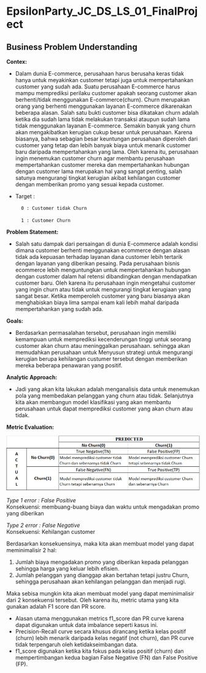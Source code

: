 # EpsilonParty_JC_DS_LS_01_FinalProject

## **Business Problem Understanding**

**Contex:**

- Dalam dunia E-commerce, perusahaan harus berusaha keras tidak hanya untuk meyakinkan customer tetapi juga untuk mempertahankan customer yang sudah ada. Suatu perusahaan E-commerce harus mampu memprediksi perilaku customer apakah seorang customer akan berhenti/tidak menggunakan E-commerce(churn). Churn merupakan orang yang berhenti menggunakan layanan E-commerce dikarenakan beberapa alasan. Salah satu bukti customer bisa dikatakan churn adalah ketika dia sudah lama tidak melakukan transaksi ataupun sudah lama tidak menggunakan layanan E-commerce. Semakin banyak yang churn akan mengakibatkan kerugian cukup besar untuk perusahaan. Karena biasanya, bahwa sebagian besar keuntungan perusahaan diperoleh dari customer yang tetap dan lebih banyak biaya untuk menarik customer baru daripada mempertahankan yang lama. Oleh karena itu, perusahaan ingin menemukan customer churn agar membantu perusahaan mempertahankan customer mereka dan mempertahankan hubungan dengan customer lama merupakan hal yang sangat penting, salah satunya mengurangi tingkat kerugian akibat kehilangan customer dengan memberikan promo yang sesuai kepada customer. 

- Target :

        0 : Customer tidak Churn 

        1 : Customer Churn


**Problem Statement:**

- Salah satu dampak dari persaingan di dunia E-commerce adalah kondisi dimana customer berhenti menggunakan ecommerce dengan alasan tidak ada kepuasan terhadap layanan dana customer lebih tertarik dengan layanan yang diberikan pesaing. Pada perusahaan bisnis ecommerce lebih menguntungkan untuk mempertahankan hubungan dengan customer dalam hal retensi dibandingkan dengan mendapatkan customer baru. Oleh karena itu perusahaan ingin mengetahui customer yang ingin churn atau tidak untuk mengurangi tingkat kerugiaan yang sangat besar. Ketika memperoleh customer yang baru biasanya akan menghabiskan biaya lima sampai enam kali lebih mahal daripada mempertahankan yang sudah ada.

**Goals:**

- Berdasarkan permasalahan tersebut, perusahaan ingin memiliki kemampuan untuk memprediksi kecenderungan tinggi untuk seorang customer akan churn atau meninggalkan perusahaan. sehingga akan memudahkan perusahaan untuk Menyusun strategi untuk mengurangi kerugian berupa kehilangan custumer tersebut dengan memberikan mereka beberapa penawaran yang positif. 

**Analytic Approach:**

- Jadi yang akan kita lakukan adalah menganalisis data untuk menemukan pola yang membedakan pelanggan yang churn atau tidak. Selanjutnya kita akan membangun model klasifikasi yang akan membantu perusahaan untuk dapat memprediksi customer yang akan churn atau tidak.

**Metric Evaluation:**

![Confusion Matrix](confusion.jpeg)

*Type 1 error : False Positive*
<br>Konsekuensi: membuang-buang biaya dan waktu untuk mengadakan promo yang diberikan

*Type 2 error : False Negative*
<br>Konsekuensi: Kehilangan customer

Berdasarkan konsekuensinya, maka kita akan membuat model yang dapat meminimalisir 2 hal:
1. Jumlah biaya mengadakan promo yang diberikan kepada pelanggan sehingga harga yang keluar lebih efisien.
2. Jumlah pelanggan yang dianggap akan bertahan tetapi justru Churn, sehingga perusahaan akan kehilangan pelanggan dan menjadi rugi.

Maka sebisa mungkin kita akan membuat model yang dapat meminimalisir dari 2 konsekuensi tersebut. Oleh karena itu, metric utama yang kita gunakan adalah F1 score dan PR score.
- Alasan utama menggunakan metrics f1_score dan PR curve karena dapat digunakan untuk data imbalance seperti kasus ini.
- Precision-Recall curve secara khusus dirancang ketika kelas positif (churn) lebih menarik daripada kelas negatif (not churn), dan PR curve tidak terpengaruh oleh ketidakseimbangan data.
- f1_score digunakan ketika kita fokus pada kelas positif (churn) dan mempertimbangan kedua bagian False Negative (FN) dan False Positive (FP).
